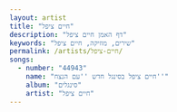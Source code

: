 ```yaml
---
layout: artist
title: "חיים ציפל"
description: "דף האמן חיים ציפל"
keywords: "שירים, מוזיקה, חיים ציפל"
permalink: /artists/חיים-ציפל/
songs:
  - number: "44943"
    name: "חיים ציפל בסינגל חדש ''עם הנצח''"
    album: "סינגלים"
    artist: "חיים ציפל"
---
```

